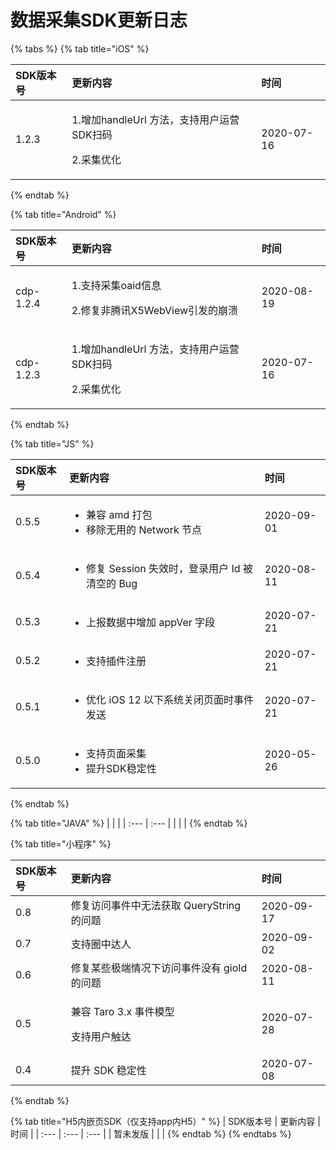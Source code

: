 # 数据采集SDK更新日志

{% tabs %}
{% tab title="iOS" %}
<table>
  <thead>
    <tr>
      <th style="text-align:left">SDK&#x7248;&#x672C;&#x53F7;</th>
      <th style="text-align:left">&#x66F4;&#x65B0;&#x5185;&#x5BB9;</th>
      <th style="text-align:left">&#x65F6;&#x95F4;</th>
    </tr>
  </thead>
  <tbody>
    <tr>
      <td style="text-align:left">1.2.3</td>
      <td style="text-align:left">
        <p>1.&#x589E;&#x52A0;handleUrl &#x65B9;&#x6CD5;&#xFF0C;&#x652F;&#x6301;&#x7528;&#x6237;&#x8FD0;&#x8425;SDK&#x626B;&#x7801;</p>
        <p>2.&#x91C7;&#x96C6;&#x4F18;&#x5316;</p>
      </td>
      <td style="text-align:left">2020-07-16</td>
    </tr>
  </tbody>
</table>
{% endtab %}

{% tab title="Android" %}
<table>
  <thead>
    <tr>
      <th style="text-align:left">SDK&#x7248;&#x672C;&#x53F7;</th>
      <th style="text-align:left">&#x66F4;&#x65B0;&#x5185;&#x5BB9;</th>
      <th style="text-align:left">&#x65F6;&#x95F4;</th>
    </tr>
  </thead>
  <tbody>
    <tr>
      <td style="text-align:left">cdp-1.2.4</td>
      <td style="text-align:left">
        <p>1.&#x652F;&#x6301;&#x91C7;&#x96C6;oaid&#x4FE1;&#x606F;</p>
        <p>2.&#x4FEE;&#x590D;&#x975E;&#x817E;&#x8BAF;X5WebView&#x5F15;&#x53D1;&#x7684;&#x5D29;&#x6E83;</p>
      </td>
      <td style="text-align:left">2020-08-19</td>
    </tr>
    <tr>
      <td style="text-align:left">cdp-1.2.3</td>
      <td style="text-align:left">
        <p>1.&#x589E;&#x52A0;handleUrl &#x65B9;&#x6CD5;&#xFF0C;&#x652F;&#x6301;&#x7528;&#x6237;&#x8FD0;&#x8425;SDK&#x626B;&#x7801;</p>
        <p>2.&#x91C7;&#x96C6;&#x4F18;&#x5316;</p>
      </td>
      <td style="text-align:left">2020-07-16</td>
    </tr>
  </tbody>
</table>
{% endtab %}

{% tab title="JS" %}
<table>
  <thead>
    <tr>
      <th style="text-align:left">SDK&#x7248;&#x672C;&#x53F7;</th>
      <th style="text-align:left">&#x66F4;&#x65B0;&#x5185;&#x5BB9;</th>
      <th style="text-align:left">&#x65F6;&#x95F4;</th>
    </tr>
  </thead>
  <tbody>
    <tr>
      <td style="text-align:left">0.5.5</td>
      <td style="text-align:left">
        <ul>
          <li>&#x517C;&#x5BB9; amd &#x6253;&#x5305;</li>
          <li>&#x79FB;&#x9664;&#x65E0;&#x7528;&#x7684; Network &#x8282;&#x70B9;</li>
        </ul>
      </td>
      <td style="text-align:left">2020-09-01</td>
    </tr>
    <tr>
      <td style="text-align:left">0.5.4</td>
      <td style="text-align:left">
        <ul>
          <li>&#x4FEE;&#x590D; Session &#x5931;&#x6548;&#x65F6;&#xFF0C;&#x767B;&#x5F55;&#x7528;&#x6237;
            Id &#x88AB;&#x6E05;&#x7A7A;&#x7684; Bug</li>
        </ul>
      </td>
      <td style="text-align:left">2020-08-11</td>
    </tr>
    <tr>
      <td style="text-align:left">0.5.3</td>
      <td style="text-align:left">
        <ul>
          <li>&#x4E0A;&#x62A5;&#x6570;&#x636E;&#x4E2D;&#x589E;&#x52A0; appVer &#x5B57;&#x6BB5;</li>
        </ul>
      </td>
      <td style="text-align:left">2020-07-21</td>
    </tr>
    <tr>
      <td style="text-align:left">0.5.2</td>
      <td style="text-align:left">
        <ul>
          <li>&#x652F;&#x6301;&#x63D2;&#x4EF6;&#x6CE8;&#x518C;</li>
        </ul>
      </td>
      <td style="text-align:left">2020-07-21</td>
    </tr>
    <tr>
      <td style="text-align:left">0.5.1</td>
      <td style="text-align:left">
        <ul>
          <li>&#x4F18;&#x5316; iOS 12 &#x4EE5;&#x4E0B;&#x7CFB;&#x7EDF;&#x5173;&#x95ED;&#x9875;&#x9762;&#x65F6;&#x4E8B;&#x4EF6;&#x53D1;&#x9001;</li>
        </ul>
      </td>
      <td style="text-align:left">2020-07-21</td>
    </tr>
    <tr>
      <td style="text-align:left">0.5.0</td>
      <td style="text-align:left">
        <ul>
          <li>&#x652F;&#x6301;&#x9875;&#x9762;&#x91C7;&#x96C6;</li>
          <li>&#x63D0;&#x5347;SDK&#x7A33;&#x5B9A;&#x6027;</li>
        </ul>
      </td>
      <td style="text-align:left">2020-05-26</td>
    </tr>
  </tbody>
</table>
{% endtab %}

{% tab title="JAVA" %}
|  |  |
| :--- | :--- |
|  |  |
{% endtab %}

{% tab title="小程序" %}
<table>
  <thead>
    <tr>
      <th style="text-align:left">SDK&#x7248;&#x672C;&#x53F7;</th>
      <th style="text-align:left">&#x66F4;&#x65B0;&#x5185;&#x5BB9;</th>
      <th style="text-align:left">&#x65F6;&#x95F4;</th>
    </tr>
  </thead>
  <tbody>
    <tr>
      <td style="text-align:left">0.8</td>
      <td style="text-align:left">&#x4FEE;&#x590D;&#x8BBF;&#x95EE;&#x4E8B;&#x4EF6;&#x4E2D;&#x65E0;&#x6CD5;&#x83B7;&#x53D6;
        QueryString &#x7684;&#x95EE;&#x9898;</td>
      <td style="text-align:left">2020-09-17</td>
    </tr>
    <tr>
      <td style="text-align:left">0.7</td>
      <td style="text-align:left">&#x652F;&#x6301;&#x5708;&#x4E2D;&#x8FBE;&#x4EBA;</td>
      <td style="text-align:left">2020-09-02</td>
    </tr>
    <tr>
      <td style="text-align:left">0.6</td>
      <td style="text-align:left">&#x4FEE;&#x590D;&#x67D0;&#x4E9B;&#x6781;&#x7AEF;&#x60C5;&#x51B5;&#x4E0B;&#x8BBF;&#x95EE;&#x4E8B;&#x4EF6;&#x6CA1;&#x6709;
        gioId &#x7684;&#x95EE;&#x9898;</td>
      <td style="text-align:left">2020-08-11</td>
    </tr>
    <tr>
      <td style="text-align:left">0.5</td>
      <td style="text-align:left">
        <p>&#x517C;&#x5BB9; Taro 3.x &#x4E8B;&#x4EF6;&#x6A21;&#x578B;</p>
        <p>&#x652F;&#x6301;&#x7528;&#x6237;&#x89E6;&#x8FBE;</p>
      </td>
      <td style="text-align:left">2020-07-28</td>
    </tr>
    <tr>
      <td style="text-align:left">0.4</td>
      <td style="text-align:left">&#x63D0;&#x5347; SDK &#x7A33;&#x5B9A;&#x6027;</td>
      <td style="text-align:left">2020-07-08</td>
    </tr>
  </tbody>
</table>
{% endtab %}

{% tab title="H5内嵌页SDK（仅支持app内H5）" %}
| SDK版本号 | 更新内容 | 时间 |
| :--- | :--- | :--- |
| 暂未发版 |  |  |
{% endtab %}
{% endtabs %}



